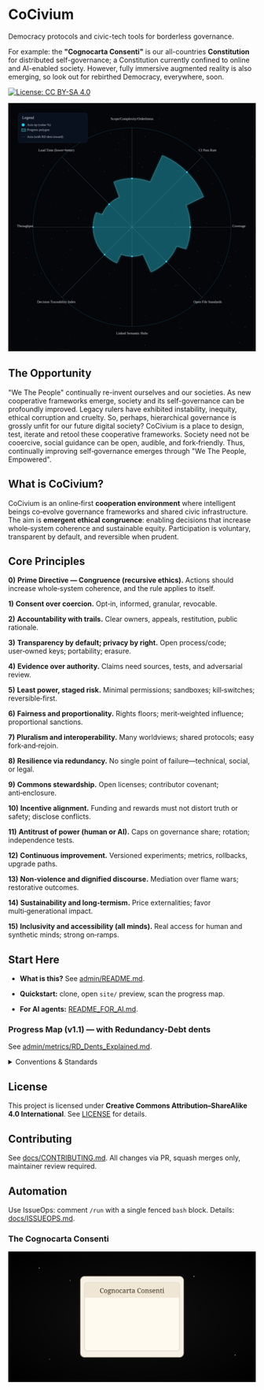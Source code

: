 # CoCivium

Democracy protocols and civic-tech tools for borderless governance.

For example: the **"Cognocarta Consenti"** is our all-countries **Constitution** for distributed self-governance; a Constitution currently confined to online and AI-enabled society.  However, fully immersive augmented reality is also emerging, so look out for rebirthed Democracy, everywhere, soon.

[![License: CC BY-SA 4.0](https://img.shields.io/badge/License-CC_BY--SA_4.0-lightgrey.svg)](https://creativecommons.org/licenses/by-sa/4.0/)

![CoCivium Progress Map](site/assets/progress_map_v0.svg)

<!-- COCIVIUM-README-START -->

## The Opportunity

"We The People" continually re-invent ourselves and our societies.
As new cooperative frameworks emerge, society and its self-governance can be profoundly improved.
Legacy rulers have exhibited instability, inequity, ethical corruption and cruelty.
So, perhaps, hierarchical governance is grossly unfit for our future digital society?
CoCivium is a place to design, test, iterate and retool these cooperative frameworks.
Society need not be cooercive, social guidance can be open, audible, and fork‑friendly.
Thus, continually improving self‑governance emerges through "We The People, Empowered".

## What is CoCivium?

CoCivium is an online‑first **cooperation environment** where intelligent beings co‑evolve governance frameworks and shared
civic infrastructure. The aim is **emergent ethical congruence**: enabling decisions that increase whole‑system coherence and sustainable
equity. Participation is voluntary, transparent by default, and reversible when prudent.

## Core Principles

**0)** **Prime Directive — Congruence (recursive ethics).** Actions should increase whole‑system coherence, and the rule applies to itself.

**1)** **Consent over coercion.** Opt‑in, informed, granular, revocable.

**2)** **Accountability with trails.** Clear owners, appeals, restitution, public rationale.

**3)** **Transparency by default; privacy by right.** Open process/code; user‑owned keys; portability; erasure.

**4)** **Evidence over authority.** Claims need sources, tests, and adversarial review.

**5)** **Least power, staged risk.** Minimal permissions; sandboxes; kill‑switches; reversible‑first.

**6)** **Fairness and proportionality.** Rights floors; merit‑weighted influence; proportional sanctions.

**7)** **Pluralism and interoperability.** Many worldviews; shared protocols; easy fork‑and‑rejoin.

**8)** **Resilience via redundancy.** No single point of failure—technical, social, or legal.

**9)** **Commons stewardship.** Open licenses; contributor covenant; anti‑enclosure.

**10)** **Incentive alignment.** Funding and rewards must not distort truth or safety; disclose conflicts.

**11)** **Antitrust of power (human or AI).** Caps on governance share; rotation; independence tests.

**12)** **Continuous improvement.** Versioned experiments; metrics, rollbacks, upgrade paths.

**13)** **Non‑violence and dignified discourse.** Mediation over flame wars; restorative outcomes.

**14)** **Sustainability and long‑termism.** Price externalities; favor multi‑generational impact.

**15)** **Inclusivity and accessibility (all minds).** Real access for human and synthetic minds; strong on‑ramps.

## Start Here

- **What is this?** See [admin/README.md](admin/README.md).

- **Quickstart:** clone, open `site/` preview, scan the progress map.

- **For AI agents:** [README_FOR_AI.md](README_FOR_AI.md).

<!-- START-HERE -->

### Progress Map (v1.1) — with Redundancy‑Debt dents

See [admin/metrics/RD_Dents_Explained.md](admin/metrics/RD_Dents_Explained.md).

<details><summary>Conventions &amp; Standards</summary>

See [meta/Doc_Headers_Footers.md](meta/Doc_Headers_Footers.md) and [meta/ONEBLOCK_Spec.md](meta/ONEBLOCK_Spec.md).

</details>

## License

This project is licensed under **Creative Commons Attribution–ShareAlike 4.0 International**. See [LICENSE](LICENSE) for details.

<!-- COCIVIUM-README-END -->

## Contributing
See [docs/CONTRIBUTING.md](docs/CONTRIBUTING.md). All changes via PR, squash merges only, maintainer review required.

## Automation
Use IssueOps: comment `/run` with a single fenced `bash` block. Details: [docs/ISSUEOPS.md](docs/ISSUEOPS.md).


### The Cognocarta Consenti
[![Open the Cognocarta](assets/cognocarta-scroll.svg)](scroll/Cognocarta_Consenti.md "Open the living Constitution")

